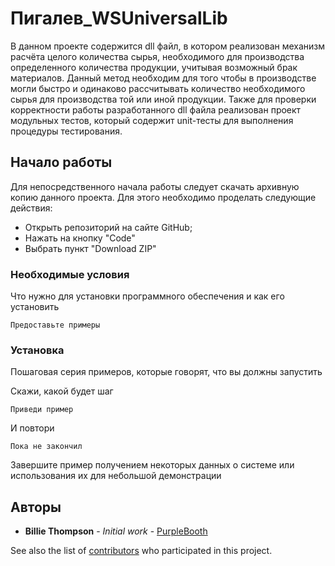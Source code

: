 # Пигалев_WSUniversalLib
В данном проекте содержится dll файл, в котором реализован механизм расчёта целого количества сырья, необходимого для производства определенного  количества продукции, учитывая возможный брак материалов. Данный метод необходим для того чтобы в производстве могли быстро и одинаково рассчитывать количество необходимого сырья для производства той или иной продукции. Также для проверки корректности работы разработанного dll файла реализован проект модульных тестов, который содержит unit-тесты для выполнения процедуры тестирования.
## Начало работы
Для непосредственного начала работы следует скачать архивную копию данного проекта. Для этого необходимо проделать следующие действия:
+ Открыть репозиторий на сайте GitHub;
+ Нажать на кнопку "Code"
+ Выбрать пункт "Download ZIP"

### Необходимые условия

Что нужно для установки программного обеспечения и как его установить

```
Предоставьте примеры
```

### Установка

Пошаговая серия примеров, которые говорят, что вы должны запустить

Скажи, какой будет шаг

```
Приведи пример
```

И повтори

```
Пока не закончил
```

Завершите пример получением некоторых данных о системе или использования их для небольшой демонстрации

## Авторы

* **Billie Thompson** - *Initial work* - [PurpleBooth](https://github.com/PurpleBooth)

See also the list of [contributors](https://github.com/your/project/contributors) who participated in this project.
